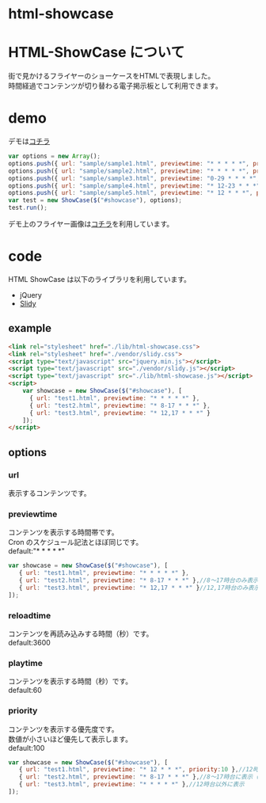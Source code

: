 html-showcase
=============

# HTML-ShowCase について

街で見かけるフライヤーのショーケースをHTMLで表現しました。  
時間経過でコンテンツが切り替わる電子掲示板として利用できます。

# demo
デモは[コチラ](https://dl.dropboxusercontent.com/u/76767589/html-showcase/index.html)  

```javascript
var options = new Array();
options.push({ url: "sample/sample1.html", previewtime: "* * * * *", priority: 100 });
options.push({ url: "sample/sample2.html", previewtime: "* * * * *", priority: 100 });
options.push({ url: "sample/sample3.html", previewtime: "0-29 * * * *", priority: 100 });
options.push({ url: "sample/sample4.html", previewtime: "* 12-23 * * *", priority: 100 });
options.push({ url: "sample/sample5.html", previewtime: "* 12 * * *", priority: 10 });
var test = new ShowCase($("#showcase"), options);
test.run();
```

デモ上のフライヤー画像は[コチラ](http://www.digitalroom.com/flyer-printing.html)を利用しています。

# code

HTML ShowCase は以下のライブラリを利用しています。

- jQuery
- [Slidy](http://www.w3.org/Talks/Tools/#slidy)

## example

```html
<link rel="stylesheet" href="./lib/html-showcase.css">
<link rel="stylesheet" href="./vendor/slidy.css">
<script type="text/javascript" src="jquery.min.js"></script>
<script type="text/javascript" src="./vendor/slidy.js"></script>
<script type="text/javascript" src="./lib/html-showcase.js"></script>
<script>
    var showcase = new ShowCase($("#showcase"), [
      { url: "test1.html", previewtime: "* * * * *" },
      { url: "test2.html", previewtime: "* 8-17 * * *" },
      { url: "test3.html", previewtime: "* 12,17 * * *" }
    ]);
</script>
```

## options
### url
表示するコンテンツです。
### previewtime
コンテンツを表示する時間帯です。  
Cron のスケジュール記法とほぼ同じです。  
default:"* * * * *"

```javascript
var showcase = new ShowCase($("#showcase"), [
   { url: "test1.html", previewtime: "* * * * *" },
   { url: "test2.html", previewtime: "* 8-17 * * *" },//8〜17時台のみ表示
   { url: "test3.html", previewtime: "* 12,17 * * *" }//12,17時台のみ表示
]);
```

### reloadtime
コンテンツを再読み込みする時間（秒）です。  
default:3600
### playtime
コンテンツを表示する時間（秒）です。  
default:60
### priority
コンテンツを表示する優先度です。  
数値が小さいほど優先して表示します。  
default:100

```javascript
var showcase = new ShowCase($("#showcase"), [
   { url: "test1.html", previewtime: "* 12 * * *", priority:10 },//12時台はこのコンテンツのみ表示
   { url: "test2.html", previewtime: "* 8-17 * * *" },//8〜17時台に表示（12時台を除く）
   { url: "test3.html", previewtime: "* * * * *" },//12時台以外に表示
]);
```
